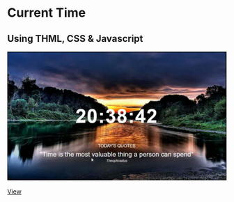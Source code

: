 #   Current Time

##  Using THML, CSS & Javascript

<p aling="center">
    <img src="./view/view.gif" alt="">
</p>


[View](https://mssj-11.github.io/Current-Time/)